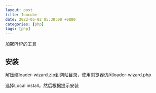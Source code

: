 ```yaml
---
layout: post
title: Ioncube
date: 2022-05-02 05:30:00 +0800
categories: [php]
tags: [php]
---
```

加密PHP的工具

## 安装
解压缩loader-wizard.zip到网站目录，使用浏览器访问loader-wizard.php

选择Local install，然后根据提示安装